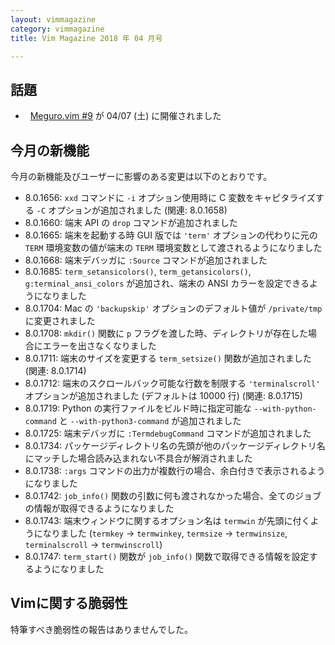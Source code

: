 ```yaml
---
layout: vimmagazine
category: vimmagazine
title: Vim Magazine 2018 年 04 月号

---
```

## 話題

*   [Meguro.vim #9](https://megurovim.connpass.com/event/81678/) が 04/07 (土) に開催されました

## 今月の新機能

今月の新機能及びユーザーに影響のある変更は以下のとおりです。

*   8.0.1656: `xxd` コマンドに `-i` オプション使用時に C 変数をキャピタライズする `-C` オプションが追加されました (関連: 8.0.1658)
*   8.0.1660: 端末 API の `drop` コマンドが追加されました
*   8.0.1665: 端末を起動する時 GUI 版では `'term'` オプションの代わりに元の `TERM` 環境変数の値が端末の `TERM` 環境変数として渡されるようになりました
*   8.0.1668: 端末デバッガに `:Source` コマンドが追加されました
*   8.0.1685: `term_setansicolors()`, `term_getansicolors()`, `g:terminal_ansi_colors` が追加され、端末の ANSI カラーを設定できるようになりました
*   8.0.1704: Mac の `'backupskip'` オプションのデフォルト値が `/private/tmp` に変更されました
*   8.0.1708: `mkdir()` 関数に `p` フラグを渡した時、ディレクトリが存在した場合にエラーを出さなくなりました
*   8.0.1711: 端末のサイズを変更する `term_setsize()` 関数が追加されました (関連: 8.0.1714)
*   8.0.1712: 端末のスクロールバック可能な行数を制限する `'terminalscroll'` オプションが追加されました (デフォルトは 10000 行) (関連: 8.0.1715)
*   8.0.1719: Python の実行ファイルをビルド時に指定可能な `--with-python-command` と `--with-python3-command` が追加されました
*   8.0.1725: 端末デバッガに `:TermdebugCommand` コマンドが追加されました
*   8.0.1734: パッケージディレクトリ名の先頭が他のパッケージディレクトリ名にマッチした場合読み込まれない不具合が解消されました
*   8.0.1738: `:args` コマンドの出力が複数行の場合、余白付きで表示されるようになりました
*   8.0.1742: `job_info()` 関数の引数に何も渡されなかった場合、全てのジョブの情報が取得できるようになりました
*   8.0.1743: 端末ウィンドウに関するオプション名は `termwin` が先頭に付くようになりました (`termkey` → `termwinkey`, `termsize` → `termwinsize`, `terminalscroll` → `termwinscroll`)
*   8.0.1747: `term_start()` 関数が `job_info()` 関数で取得できる情報を設定するようになりました

## Vimに関する脆弱性

特筆すべき脆弱性の報告はありませんでした。
